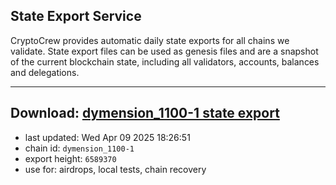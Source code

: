 ## State Export Service
CryptoCrew provides automatic daily state exports for all chains we validate. State export files can be used as genesis files and are a snapshot of the current blockchain state, including all validators, accounts, balances and delegations.

---
**Download: [dymension_1100-1 state export](https://dl-eu2.ccvalidators.com/SERVICE/dymension/dymension_1100-1_export_6589370.json)**
---

- last updated: Wed Apr 09 2025 18:26:51
- chain id: `dymension_1100-1`
- export height: `6589370`
- use for: airdrops, local tests, chain recovery
